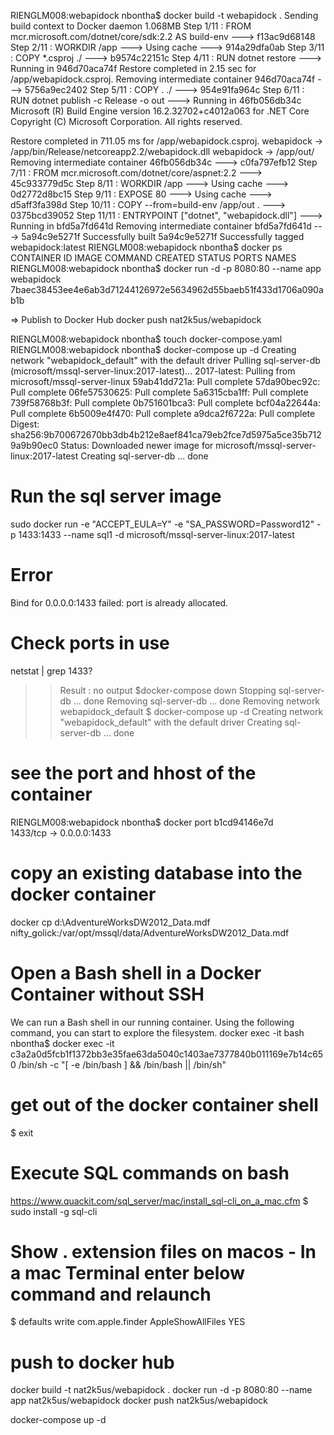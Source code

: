 RIENGLM008:webapidock nbontha$ docker build -t webapidock .
Sending build context to Docker daemon  1.068MB
Step 1/11 : FROM mcr.microsoft.com/dotnet/core/sdk:2.2 AS build-env
 ---> f13ac9d68148
Step 2/11 : WORKDIR /app
 ---> Using cache
 ---> 914a29dfa0ab
Step 3/11 : COPY *.csproj ./
 ---> b9574c22151c
Step 4/11 : RUN dotnet restore
 ---> Running in 946d70aca74f
  Restore completed in 2.15 sec for /app/webapidock.csproj.
Removing intermediate container 946d70aca74f
 ---> 5756a9ec2402
Step 5/11 : COPY . ./
 ---> 954e91fa964c
Step 6/11 : RUN dotnet publish -c Release -o out
 ---> Running in 46fb056db34c
Microsoft (R) Build Engine version 16.2.32702+c4012a063 for .NET Core
Copyright (C) Microsoft Corporation. All rights reserved.

  Restore completed in 711.05 ms for /app/webapidock.csproj.
  webapidock -> /app/bin/Release/netcoreapp2.2/webapidock.dll
  webapidock -> /app/out/
Removing intermediate container 46fb056db34c
 ---> c0fa797efb12
Step 7/11 : FROM mcr.microsoft.com/dotnet/core/aspnet:2.2
 ---> 45c933779d5c
Step 8/11 : WORKDIR /app
 ---> Using cache
 ---> 0d2772d8bc15
Step 9/11 : EXPOSE 80
 ---> Using cache
 ---> d5aff3fa398d
Step 10/11 : COPY --from=build-env /app/out .
 ---> 0375bcd39052
Step 11/11 : ENTRYPOINT ["dotnet", "webapidock.dll"]
 ---> Running in bfd5a7fd641d
Removing intermediate container bfd5a7fd641d
 ---> 5a94c9e5271f
Successfully built 5a94c9e5271f
Successfully tagged webapidock:latest
RIENGLM008:webapidock nbontha$ docker ps
CONTAINER ID        IMAGE               COMMAND             CREATED             STATUS              PORTS               NAMES
RIENGLM008:webapidock nbontha$ docker run -d -p 8080:80 --name app webapidock
7baec38453ee4e6ab3d71244126972e5634962d55baeb51f433d1706a090ab1b

=> Publish to Docker Hub
docker push nat2k5us/webapidock

RIENGLM008:webapidock nbontha$ touch docker-compose.yaml
RIENGLM008:webapidock nbontha$ docker-compose up -d
Creating network "webapidock_default" with the default driver
Pulling sql-server-db (microsoft/mssql-server-linux:2017-latest)...
2017-latest: Pulling from microsoft/mssql-server-linux
59ab41dd721a: Pull complete
57da90bec92c: Pull complete
06fe57530625: Pull complete
5a6315cba1ff: Pull complete
739f58768b3f: Pull complete
0b751601bca3: Pull complete
bcf04a22644a: Pull complete
6b5009e4f470: Pull complete
a9dca2f6722a: Pull complete
Digest: sha256:9b700672670bb3db4b212e8aef841ca79eb2fce7d5975a5ce35b7129a9b90ec0
Status: Downloaded newer image for microsoft/mssql-server-linux:2017-latest
Creating sql-server-db ... done

# Run the sql server image
sudo docker run -e "ACCEPT_EULA=Y" -e "SA_PASSWORD=Password12" -p 1433:1433 --name sql1 -d microsoft/mssql-server-linux:2017-latest
# Error
Bind for 0.0.0.0:1433 failed: port is already allocated.
# Check ports in use
netstat | grep 1433?
>> Result : no output
$docker-compose down
Stopping sql-server-db ... done
Removing sql-server-db ... done
Removing network webapidock_default
$ docker-compose up -d
Creating network "webapidock_default" with the default driver
Creating sql-server-db ... done
# see the port and hhost of the container
RIENGLM008:webapidock nbontha$ docker port b1cd94146e7d     
1433/tcp -> 0.0.0.0:1433

# copy an existing database into the docker container
docker cp d:\AdventureWorksDW2012_Data.mdf nifty_golick:/var/opt/mssql/data/AdventureWorksDW2012_Data.mdf

# Open a Bash shell in a Docker Container without SSH
We can run a Bash shell in our running container. Using the following command, you can start to explore the filesystem.
docker exec -it <name> bash
nbontha$ docker exec -it c3a2a0d5fcb1f1372bb3e35fae63da5040c1403ae7377840b011169e7b14c650 /bin/sh -c "[ -e /bin/bash ] && /bin/bash || /bin/sh"
# get out of the docker container shell
$ exit

# Execute SQL commands on bash 
https://www.quackit.com/sql_server/mac/install_sql-cli_on_a_mac.cfm
$ sudo install -g sql-cli

# Show . extension files on macos - In a mac Terminal enter below command and relaunch
$ defaults write com.apple.finder AppleShowAllFiles YES

# push to docker hub
docker build -t nat2k5us/webapidock .
docker run -d -p 8080:80 --name app nat2k5us/webapidock
docker push nat2k5us/webapidock

docker-compose up -d